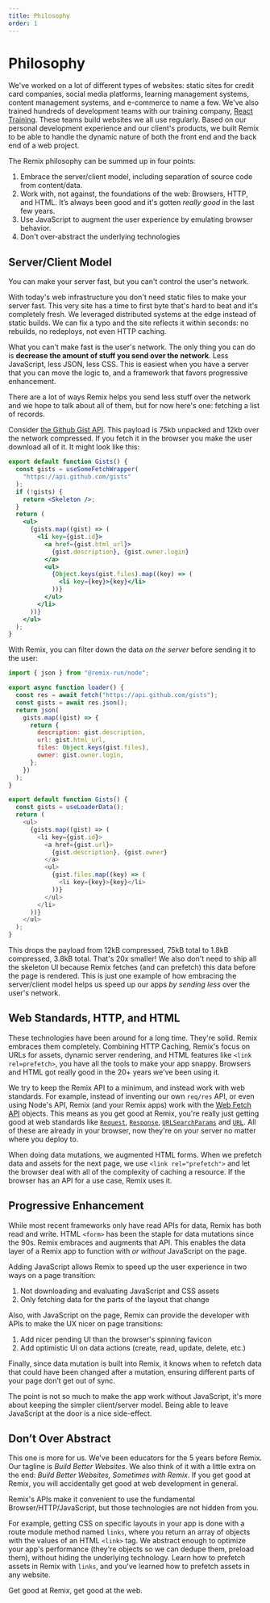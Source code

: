 ```yaml
---
title: Philosophy
order: 1
---
```


# Philosophy

We've worked on a lot of different types of websites: static sites for credit card companies, social media platforms, learning management systems, content management systems, and e-commerce to name a few. We've also trained hundreds of development teams with our training company, [React Training](https://reacttraining.com). These teams build websites we all use regularly. Based on our personal development experience and our client's products, we built Remix to be able to handle the dynamic nature of both the front end and the back end of a web project.

The Remix philosophy can be summed up in four points:

1. Embrace the server/client model, including separation of source code from content/data.
2. Work with, not against, the foundations of the web: Browsers, HTTP, and HTML. It’s always been good and it's gotten _really good_ in the last few years.
3. Use JavaScript to augment the user experience by emulating browser behavior.
4. Don't over-abstract the underlying technologies

## Server/Client Model

You can make your server fast, but you can't control the user's network.

With today's web infrastructure you don't need static files to make your server fast. This very site has a time to first byte that's hard to beat and it's completely fresh. We leveraged distributed systems at the edge instead of static builds. We can fix a typo and the site reflects it within seconds: no rebuilds, no redeploys, not even HTTP caching.

What you can't make fast is the user's network. The only thing you can do is **decrease the amount of stuff you send over the network**. Less JavaScript, less JSON, less CSS. This is easiest when you have a server that you can move the logic to, and a framework that favors progressive enhancement.

There are a lot of ways Remix helps you send less stuff over the network and we hope to talk about all of them, but for now here's one: fetching a list of records.

Consider [the Github Gist API](https://api.github.com/gists). This payload is 75kb unpacked and 12kb over the network compressed. If you fetch it in the browser you make the user download all of it. It might look like this:

```jsx
export default function Gists() {
  const gists = useSomeFetchWrapper(
    "https://api.github.com/gists"
  );
  if (!gists) {
    return <Skeleton />;
  }
  return (
    <ul>
      {gists.map((gist) => (
        <li key={gist.id}>
          <a href={gist.html_url}>
            {gist.description}, {gist.owner.login}
          </a>
          <ul>
            {Object.keys(gist.files).map((key) => (
              <li key={key}>{key}</li>
            ))}
          </ul>
        </li>
      ))}
    </ul>
  );
}
```

With Remix, you can filter down the data _on the server_ before sending it to the user:

```js [3-16]
import { json } from "@remix-run/node";

export async function loader() {
  const res = await fetch("https://api.github.com/gists");
  const gists = await res.json();
  return json(
    gists.map((gist) => {
      return {
        description: gist.description,
        url: gist.html_url,
        files: Object.keys(gist.files),
        owner: gist.owner.login,
      };
    })
  );
}

export default function Gists() {
  const gists = useLoaderData();
  return (
    <ul>
      {gists.map((gist) => (
        <li key={gist.id}>
          <a href={gist.url}>
            {gist.description}, {gist.owner}
          </a>
          <ul>
            {gist.files.map((key) => (
              <li key={key}>{key}</li>
            ))}
          </ul>
        </li>
      ))}
    </ul>
  );
}
```

This drops the payload from 12kB compressed, 75kB total to 1.8kB compressed, 3.8kB total. That's 20x smaller! We also don't need to ship all the skeleton UI because Remix fetches (and can prefetch) this data before the page is rendered. This is just one example of how embracing the server/client model helps us speed up our apps _by sending less_ over the user's network.

## Web Standards, HTTP, and HTML

These technologies have been around for a long time. They're solid. Remix embraces them completely. Combining HTTP Caching, Remix's focus on URLs for assets, dynamic server rendering, and HTML features like `<link rel=prefetch>`, you have all the tools to make your app snappy. Browsers and HTML got really good in the 20+ years we've been using it.

We try to keep the Remix API to a minimum, and instead work with web standards. For example, instead of inventing our own `req/res` API, or even using Node's API, Remix (and your Remix apps) work with the [Web Fetch API](https://developer.mozilla.org/en-US/docs/Web/API/Fetch_API) objects. This means as you get good at Remix, you're really just getting good at web standards like [`Request`](https://developer.mozilla.org/en-US/docs/Web/API/Request), [`Response`](https://developer.mozilla.org/en-US/docs/Web/API/Response), [`URLSearchParams`](https://developer.mozilla.org/en-US/docs/Web/API/URLSearchParams) and [`URL`](https://developer.mozilla.org/en-US/docs/Web/API/URL). All of these are already in your browser, now they're on your server no matter where you deploy to.

When doing data mutations, we augmented HTML forms. When we prefetch data and assets for the next page, we use `<link rel="prefetch">` and let the browser deal with all of the complexity of caching a resource. If the browser has an API for a use case, Remix uses it.

## Progressive Enhancement

While most recent frameworks only have read APIs for data, Remix has both read and write. HTML `<form>` has been the staple for data mutations since the 90s. Remix embraces and augments that API. This enables the data layer of a Remix app to function with _or without_ JavaScript on the page.

Adding JavaScript allows Remix to speed up the user experience in two ways on a page transition:

1. Not downloading and evaluating JavaScript and CSS assets
2. Only fetching data for the parts of the layout that change

Also, with JavaScript on the page, Remix can provide the developer with APIs to make the UX nicer on page transitions:

1. Add nicer pending UI than the browser's spinning favicon
2. Add optimistic UI on data actions (create, read, update, delete, etc.)

Finally, since data mutation is built into Remix, it knows when to refetch data that could have been changed after a mutation, ensuring different parts of your page don’t get out of sync.

The point is not so much to make the app work without JavaScript, it's more about keeping the simpler client/server model. Being able to leave JavaScript at the door is a nice side-effect.

## Don’t Over Abstract

This one is more for us. We've been educators for the 5 years before Remix. Our tagline is _Build Better Websites_. We also think of it with a little extra on the end: _Build Better Websites, Sometimes with Remix_. If you get good at Remix, you will accidentally get good at web development in general.

Remix's APIs make it convenient to use the fundamental Browser/HTTP/JavaScript, but those technologies are not hidden from you.

For example, getting CSS on specific layouts in your app is done with a route module method named `links`, where you return an array of objects with the values of an HTML `<link>` tag. We abstract enough to optimize your app's performance (they're objects so we can dedupe them, preload them), without hiding the underlying technology. Learn how to prefetch assets in Remix with `links`, and you've learned how to prefetch assets in any website.

Get good at Remix, get good at the web.

